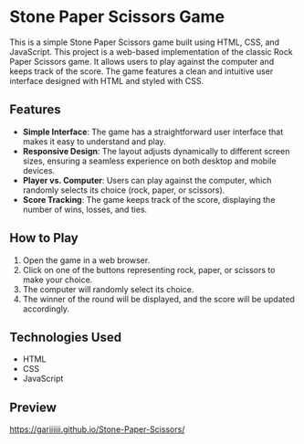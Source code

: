 # Stone Paper Scissors Game

This is a simple Stone Paper Scissors game built using HTML, CSS, and JavaScript. This project is a web-based implementation of the classic Rock Paper Scissors game. It allows users to play against the computer and keeps track of the score. The game features a clean and intuitive user interface designed with HTML and styled with CSS.

## Features

- **Simple Interface**: The game has a straightforward user interface that makes it easy to understand and play.
- **Responsive Design**: The layout adjusts dynamically to different screen sizes, ensuring a seamless experience on both desktop and mobile devices.
- **Player vs. Computer**: Users can play against the computer, which randomly selects its choice (rock, paper, or scissors).
- **Score Tracking**: The game keeps track of the score, displaying the number of wins, losses, and ties.

## How to Play

1. Open the game in a web browser.
2. Click on one of the buttons representing rock, paper, or scissors to make your choice.
3. The computer will randomly select its choice.
4. The winner of the round will be displayed, and the score will be updated accordingly.

## Technologies Used

- HTML
- CSS
- JavaScript

## Preview
https://gariiiiii.github.io/Stone-Paper-Scissors/
